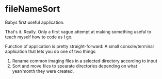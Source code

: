 # fileNameSort
Babys first useful application.

That's it.
Really.
Only a first vague attempt at making something useful to teach myself how to code as I go.


Function of application is pretty straight-forward: 
A small console/terminal application that lets you do one of two things:
1. Rename common imaging files in a selected directory according to input
2. Sort and move files to spearate directories depending on what year/month they were created.
